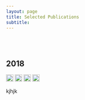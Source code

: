 ```yaml
---
layout: page
title: Selected Publications
subtitle: 
---
```

<br/>
<br/>

## 2018

<img src="../img/journal-artical.png" height="20px">

<img src="../img/workshop-paper.png" height="20px">

<img src="../img/journal-artical.png" height="20px">

<img src="../img/book-chapter.png" height="20px">











































kjhjk
